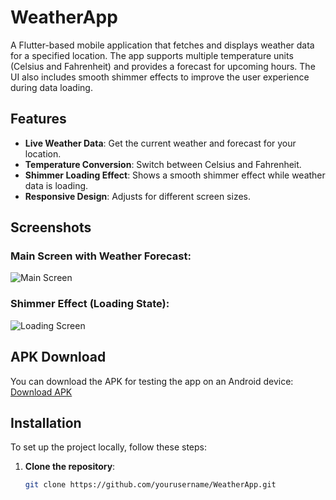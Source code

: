 # WeatherApp

A Flutter-based mobile application that fetches and displays weather data for a specified location. The app supports multiple temperature units (Celsius and Fahrenheit) and provides a forecast for upcoming hours. The UI also includes smooth shimmer effects to improve the user experience during data loading.

## Features

- **Live Weather Data**: Get the current weather and forecast for your location.
- **Temperature Conversion**: Switch between Celsius and Fahrenheit.
- **Shimmer Loading Effect**: Shows a smooth shimmer effect while weather data is loading.
- **Responsive Design**: Adjusts for different screen sizes.

## Screenshots

### Main Screen with Weather Forecast:
![Main Screen](path/to/your/screenshot1.png)

### Shimmer Effect (Loading State):
![Loading Screen](path/to/your/screenshot2.png)

## APK Download

You can download the APK for testing the app on an Android device: [Download APK](path/to/your/apk)

## Installation

To set up the project locally, follow these steps:

1. **Clone the repository**:
   ```bash
   git clone https://github.com/yourusername/WeatherApp.git
